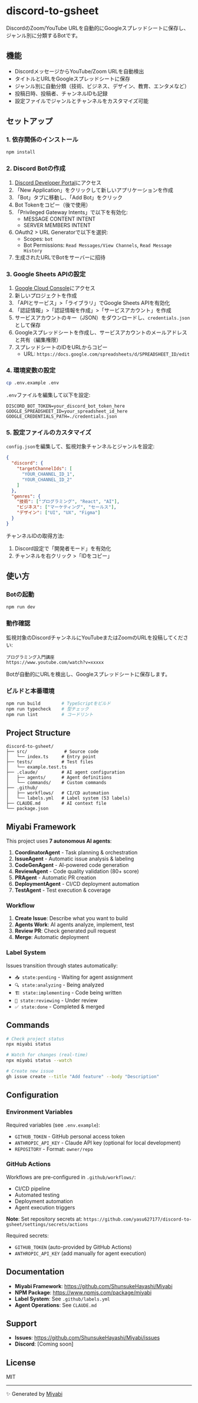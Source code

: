 # discord-to-gsheet

DiscordのZoom/YouTube URLを自動的にGoogleスプレッドシートに保存し、ジャンル別に分類するBotです。

## 機能

- DiscordメッセージからYouTube/Zoom URLを自動検出
- タイトルとURLをGoogleスプレッドシートに保存
- ジャンル別に自動分類（技術、ビジネス、デザイン、教育、エンタメなど）
- 投稿日時、投稿者、チャンネルIDも記録
- 設定ファイルでジャンルとチャンネルをカスタマイズ可能

## セットアップ

### 1. 依存関係のインストール

```bash
npm install
```

### 2. Discord Botの作成

1. [Discord Developer Portal](https://discord.com/developers/applications)にアクセス
2. 「New Application」をクリックして新しいアプリケーションを作成
3. 「Bot」タブに移動し、「Add Bot」をクリック
4. Bot Tokenをコピー（後で使用）
5. 「Privileged Gateway Intents」で以下を有効化:
   - MESSAGE CONTENT INTENT
   - SERVER MEMBERS INTENT
6. OAuth2 > URL Generatorで以下を選択:
   - Scopes: `bot`
   - Bot Permissions: `Read Messages/View Channels`, `Read Message History`
7. 生成されたURLでBotをサーバーに招待

### 3. Google Sheets APIの設定

1. [Google Cloud Console](https://console.cloud.google.com/)にアクセス
2. 新しいプロジェクトを作成
3. 「APIとサービス」>「ライブラリ」でGoogle Sheets APIを有効化
4. 「認証情報」>「認証情報を作成」>「サービスアカウント」を作成
5. サービスアカウントのキー（JSON）をダウンロードし、`credentials.json`として保存
6. Googleスプレッドシートを作成し、サービスアカウントのメールアドレスと共有（編集権限）
7. スプレッドシートのIDをURLからコピー
   - URL: `https://docs.google.com/spreadsheets/d/SPREADSHEET_ID/edit`

### 4. 環境変数の設定

```bash
cp .env.example .env
```

`.env`ファイルを編集して以下を設定:

```env
DISCORD_BOT_TOKEN=your_discord_bot_token_here
GOOGLE_SPREADSHEET_ID=your_spreadsheet_id_here
GOOGLE_CREDENTIALS_PATH=./credentials.json
```

### 5. 設定ファイルのカスタマイズ

`config.json`を編集して、監視対象チャンネルとジャンルを設定:

```json
{
  "discord": {
    "targetChannelIds": [
      "YOUR_CHANNEL_ID_1",
      "YOUR_CHANNEL_ID_2"
    ]
  },
  "genres": {
    "技術": ["プログラミング", "React", "AI"],
    "ビジネス": ["マーケティング", "セールス"],
    "デザイン": ["UI", "UX", "Figma"]
  }
}
```

チャンネルIDの取得方法:
1. Discord設定で「開発者モード」を有効化
2. チャンネルを右クリック >「IDをコピー」

## 使い方

### Botの起動

```bash
npm run dev
```

### 動作確認

監視対象のDiscordチャンネルにYouTubeまたはZoomのURLを投稿してください:

```
プログラミング入門講座
https://www.youtube.com/watch?v=xxxxx
```

Botが自動的にURLを検出し、Googleスプレッドシートに保存します。

### ビルドと本番環境

```bash
npm run build        # TypeScriptをビルド
npm run typecheck    # 型チェック
npm run lint         # コードリント
```

## Project Structure

```
discord-to-gsheet/
├── src/              # Source code
│   └── index.ts     # Entry point
├── tests/           # Test files
│   └── example.test.ts
├── .claude/         # AI agent configuration
│   ├── agents/      # Agent definitions
│   └── commands/    # Custom commands
├── .github/
│   ├── workflows/   # CI/CD automation
│   └── labels.yml   # Label system (53 labels)
├── CLAUDE.md        # AI context file
└── package.json
```

## Miyabi Framework

This project uses **7 autonomous AI agents**:

1. **CoordinatorAgent** - Task planning & orchestration
2. **IssueAgent** - Automatic issue analysis & labeling
3. **CodeGenAgent** - AI-powered code generation
4. **ReviewAgent** - Code quality validation (80+ score)
5. **PRAgent** - Automatic PR creation
6. **DeploymentAgent** - CI/CD deployment automation
7. **TestAgent** - Test execution & coverage

### Workflow

1. **Create Issue**: Describe what you want to build
2. **Agents Work**: AI agents analyze, implement, test
3. **Review PR**: Check generated pull request
4. **Merge**: Automatic deployment

### Label System

Issues transition through states automatically:

- `📥 state:pending` - Waiting for agent assignment
- `🔍 state:analyzing` - Being analyzed
- `🏗️ state:implementing` - Code being written
- `👀 state:reviewing` - Under review
- `✅ state:done` - Completed & merged

## Commands

```bash
# Check project status
npx miyabi status

# Watch for changes (real-time)
npx miyabi status --watch

# Create new issue
gh issue create --title "Add feature" --body "Description"
```

## Configuration

### Environment Variables

Required variables (see `.env.example`):

- `GITHUB_TOKEN` - GitHub personal access token
- `ANTHROPIC_API_KEY` - Claude API key (optional for local development)
- `REPOSITORY` - Format: `owner/repo`

### GitHub Actions

Workflows are pre-configured in `.github/workflows/`:

- CI/CD pipeline
- Automated testing
- Deployment automation
- Agent execution triggers

**Note**: Set repository secrets at:
`https://github.com/yasu627177/discord-to-gsheet/settings/secrets/actions`

Required secrets:
- `GITHUB_TOKEN` (auto-provided by GitHub Actions)
- `ANTHROPIC_API_KEY` (add manually for agent execution)

## Documentation

- **Miyabi Framework**: https://github.com/ShunsukeHayashi/Miyabi
- **NPM Package**: https://www.npmjs.com/package/miyabi
- **Label System**: See `.github/labels.yml`
- **Agent Operations**: See `CLAUDE.md`

## Support

- **Issues**: https://github.com/ShunsukeHayashi/Miyabi/issues
- **Discord**: [Coming soon]

## License

MIT

---

✨ Generated by [Miyabi](https://github.com/ShunsukeHayashi/Miyabi)

